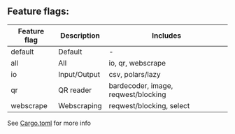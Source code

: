 ## Feature flags:

|Feature flag|Description|Includes|
|---|---|---|
|default|Default|-|
|all|All|io, qr, webscrape|
|io|Input/Output|csv, polars/lazy|
|qr|QR reader|bardecoder, image, reqwest/blocking|
|webscrape|Webscraping|reqwest/blocking, select|

See [Cargo.toml](../Cargo.toml) for more info
